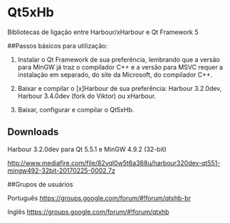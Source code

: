 # Qt5xHb
Bibliotecas de ligação entre Harbour/xHarbour e Qt Framework 5

##Passos básicos para utilização:

1. Instalar o Qt Framework de sua preferência, lembrando que a versão para MinGW já traz o compilador C++ e a versão para MSVC requer a instalação em separado, do site da Microsoft, do compilador C++.

2. Baixar e compilar o [x]Harbour de sua preferência: Harbour 3.2.0dev, Harbour 3.4.0dev (fork do Viktor) ou xHarbour.

3. Baixar, configurar e compilar o Qt5xHb. 

## Downloads

Harbour 3.2.0dev para Qt 5.5.1 e MinGW 4.9.2 (32-bit)

http://www.mediafire.com/file/82yql0w5t6a388u/harbour320dev-qt551-mingw492-32bit-20170225-0002.7z

##Grupos de usuários

Português
https://groups.google.com/forum/#!forum/qtxhb-br

Inglês
https://groups.google.com/forum/#!forum/qtxhb
